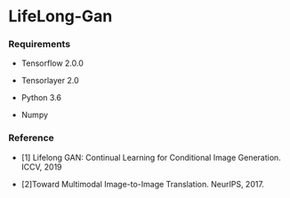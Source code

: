 # LifeLong-Gan

### Requirements

* Tensorflow 2.0.0

* Tensorlayer 2.0

* Python 3.6
* Numpy

### Reference

* [1] Lifelong GAN: Continual Learning for Conditional Image Generation. ICCV, 2019

* [2]Toward Multimodal Image-to-Image Translation. NeurIPS, 2017.